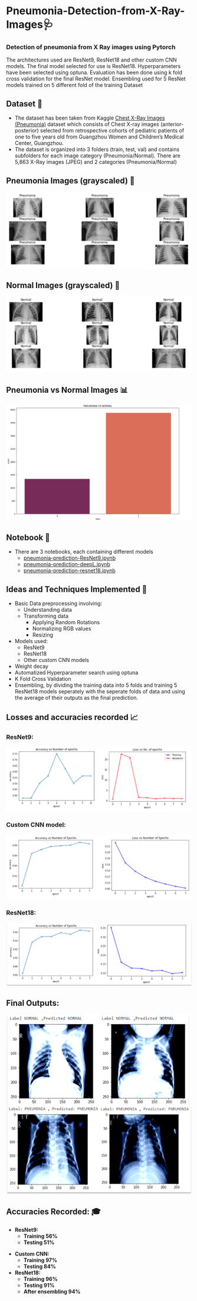 # Pneumonia-Detection-from-X-Ray-Images🩺
### Detection of pneumonia from X Ray images using Pytorch 

The architectures used are ResNet9, ResNet18 and other custom CNN models. The final model selected for use is ResNet18. Hyperparameters have been selected using optuna. Evaluation has been done using k fold cross validation for the final ResNet model. Ensembling used for 5 ResNet models trained on 5 different fold of the training Dataset

## Dataset 📂

- The dataset has been taken from Kaggle [Chest X-Ray Images (Pneumonia)](https://www.kaggle.com/datasets/paultimothymooney/chest-xray-pneumonia) dataset which consists of Chest X-ray images (anterior-posterior) selected from retrospective cohorts of pediatric patients of one to five years old from Guangzhou Women and Children’s Medical Center, Guangzhou. 
- The dataset is organized into 3 folders (train, test, val) and contains subfolders for each image category (Pneumonia/Normal). There are 5,863 X-Ray images (JPEG) and 2 categories (Pneumonia/Normal)

## Pneumonia Images (grayscaled) 🔬


![pneumonia images](/assets/pneumonia.png)


## Normal Images (grayscaled) 🔬


![Normal images](/assets/normal.png)


## Pneumonia vs Normal Images 📊

![Pneumonia vs Normal](/assets/pneumoniavsnormal.png)

## Notebook 📙

- There are 3 notebooks, each containing different models
  - [pneumonia-prediction-ResNet9.ipynb](https://github.com/rigvedrs/Pneumonia-Detection-from-X-Ray-Images/blob/917e8f2691dfe7212ddf21ec2f70a4ab353543c2/pneumonia-prediction-ResNet9.ipynb)
  - [pneumonia-prediction-deepL.ipynb](https://github.com/rigvedrs/Pneumonia-Detection-from-X-Ray-Images/blob/917e8f2691dfe7212ddf21ec2f70a4ab353543c2/pneumonia-prediction-deepL.ipynb)
  - [pneumonia-prediction-resnet18.ipynb](https://github.com/rigvedrs/Pneumonia-Detection-from-X-Ray-Images/blob/917e8f2691dfe7212ddf21ec2f70a4ab353543c2/pneumonia-prediction-resnet18.ipynb)

## Ideas and Techniques Implemented 💭

- Basic Data preprocessing involving:
  -  Understanding data 
  -  Transforming data 
     - Applying Random Rotations  
     - Normalizing RGB values
     - Resizing
- Models used:
  - ResNet9
  - ResNet18
  - Other custom CNN models
- Weight decay
- Automatized Hyperparameter search using optuna
- K Fold Cross Validation
- Ensembling, by dividing the training data into 5 folds and training 5 ResNet18 models seperately with the seperate folds of data and using the average of their outputs as the final prediction.

## Losses and accuracies recorded 📈

### ResNet9:

![ResNet9](/assets/ResNet9.png)

### Custom CNN model:

![Custom](/assets/custom.png)

### ResNet18:

![ResNet18](/assets/ResNet18.png)


## Final Outputs:

![output](/assets/output.png)

## Accuracies Recorded: 🎓
<h4>
<ul>
  <li>ResNet9:
    <ul>
      <li>Training 56%</li>
      <li>Testing 51%</li>
    </ul>
  </li>
  </ul>
  <ul>
  <li>Custom CNN:
    <ul>
      <li>Training 97%</li>
      <li>Testing 84%</li>
    </ul>
  </li>
  <li>ResNet18:
    <ul>
      <li>Training 96%</li>
      <li>Testing 91%</li>
      <li>After ensembling 94%</li>
    </ul>
  </li>
</ul>
</h4>
